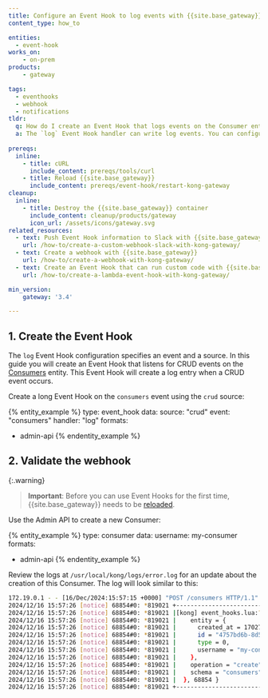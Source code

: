 ```yaml
---
title: Configure an Event Hook to log events with {{site.base_gateway}}
content_type: how_to

entities:
  - event-hook
works_on:
    - on-prem
products:
    - gateway

tags:
  - eventhooks
  - webhook
  - notifications
tldr: 
  q: How do I create an Event Hook that logs events on the Consumer entity?
  a: The `log` Event Hook handler can write log events. You can configure an Event Hook using the `log` handler to write to the log file every time a CRUD event happens on the [Consumer entity](/gateway/entities/consumer/) by issuing a `POST` request to the `/event-hooks` endpoint. 
  
prereqs:
  inline:
    - title: cURL
      include_content: prereqs/tools/curl
    - title: Reload {{site.base_gateway}}
      include_content: prereqs/event-hook/restart-kong-gateway
cleanup:
  inline:
    - title: Destroy the {{site.base_gateway}} container
      include_content: cleanup/products/gateway
      icon_url: /assets/icons/gateway.svg
related_resources:
  - text: Push Event Hook information to Slack with {{site.base_gateway}}
    url: /how-to/create-a-custom-webhook-slack-with-kong-gateway/
  - text: Create a webhook with {{site.base_gateway}}
    url: /how-to/create-a-webhook-with-kong-gateway/
  - text: Create an Event Hook that can run custom code with {{site.base_gateway}}
    url: /how-to/create-a-lambda-event-hook-with-kong-gateway/

min_version:
    gateway: '3.4'

---
```



## 1. Create the Event Hook

The `log` Event Hook configuration specifies an event and a source. In this guide you will create an Event Hook that listens for CRUD events on the [Consumers](/gateway/entities/consumer/) entity. This Event Hook will create a log entry when a CRUD event occurs. 

Create a long Event Hook on the `consumers` event using the `crud` source: 

{% entity_example %}
type: event_hook
data:
  source: "crud"
  event: "consumers"
  handler: "log"
formats:
  - admin-api
{% endentity_example %}

## 2. Validate the webhook

{:.warning}
> **Important**:  Before you can use Event Hooks for the first time, {{site.base_gateway}} needs to be [reloaded](/how-to/restart-kong-gateway-container/).

Use the Admin API to create a new Consumer: 

{% entity_example %}
type: consumer
data:
  username: my-consumer
formats:
  - admin-api
{% endentity_example %}


Review the logs at `/usr/local/kong/logs/error.log` for an update about the creation of this Consumer. The log will look similar to this: 
 
```sh   
172.19.0.1 - - [16/Dec/2024:15:57:15 +0000] "POST /consumers HTTP/1.1" 409 147 "-" "HTTPie/2.4.0"
2024/12/16 15:57:26 [notice] 68854#0: *819021 +--------------------------------------------------+, context: ngx.timer, client: 172.19.0.1, server: 0.0.0.0:8001
2024/12/16 15:57:26 [notice] 68854#0: *819021 |[kong] event_hooks.lua:?:452 "log callback: " { "consumers", "crud", {|, context: ngx.timer, client: 172.19.0server: 0.0.0.0:8001
2024/12/16 15:57:26 [notice] 68854#0: *819021 |    entity = {                                    |, context: ngx.timer, client: 172.19.0.1, server: 0.0.0.0:8001
2024/12/16 15:57:26 [notice] 68854#0: *819021 |      created_at = 1702735046,                    |, context: ngx.timer, client: 172.19.0.1, server: 0.0.0.0:8001
2024/12/16 15:57:26 [notice] 68854#0: *819021 |      id = "4757bd6b-8d54-4b08-bf24-01e346a9323e",|, context: ngx.timer, client: 172.19.0.1, server: 0.0.0.0:8001
2024/12/16 15:57:26 [notice] 68854#0: *819021 |      type = 0,                                   |, context: ngx.timer, client: 172.19.0.1, server: 0.0.0.0:8001
2024/12/16 15:57:26 [notice] 68854#0: *819021 |      username = "my-consumer"                    |, context: ngx.timer, client: 172.19.0.1, server: 0.0.0.0:8001
2024/12/16 15:57:26 [notice] 68854#0: *819021 |    },                                            |, context: ngx.timer, client: 172.19.0.1, server: 0.0.0.0:8001
2024/12/16 15:57:26 [notice] 68854#0: *819021 |    operation = "create",                         |, context: ngx.timer, client: 172.19.0.1, server: 0.0.0.0:8001
2024/12/16 15:57:26 [notice] 68854#0: *819021 |    schema = "consumers"                          |, context: ngx.timer, client: 172.19.0.1, server: 0.0.0.0:8001
2024/12/16 15:57:26 [notice] 68854#0: *819021 |  }, 68854 }                                      |, context: ngx.timer, client: 172.19.0.1, server: 0.0.0.0:8001
2024/12/16 15:57:26 [notice] 68854#0: *819021 +--------------------------------------------------+, context: ngx.timer, client: 172.19.0.1, server: 0.0.0.0:8001
```